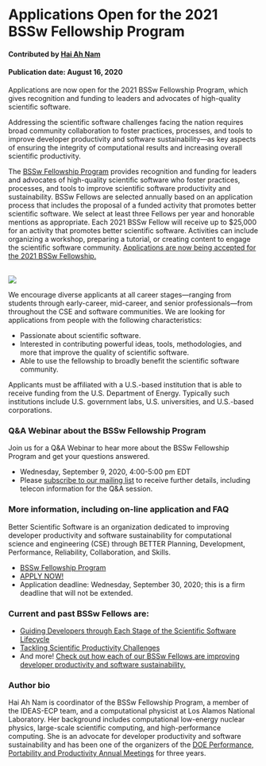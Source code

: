 # Applications Open for the 2021 BSSw Fellowship Program 

#### Contributed by [Hai Ah Nam](https://github.com/hnamLANL "Hai Ah Nam GitHub Profile") 

#### Publication date: August 16, 2020

Applications are now open for the 2021 BSSw Fellowship Program, which gives recognition and funding to leaders and advocates of high-quality scientific software.

Addressing the scientific software challenges facing the nation requires broad community collaboration to foster practices, processes, and tools to improve developer productivity and software sustainability—as key aspects of ensuring the integrity of computational results and increasing overall scientific productivity.  

The [BSSw Fellowship Program](https://bssw.io/fellowship) provides recognition and funding for leaders and advocates of high-quality scientific software who foster practices, processes, and tools to improve scientific software productivity and sustainability. BSSw Fellows are selected annually based on an application process that includes the proposal of a funded activity that promotes better scientific software. We select at least three Fellows per year and honorable mentions as appropriate. Each 2021 BSSw Fellow will receive up to $25,000 for an activity that promotes better scientific software. Activities can include organizing a workshop, preparing a tutorial, or creating content to engage the scientific software community.  [Applications are now being accepted for the 2021 BSSw Fellowship.]((https://bssw.io/pages/apply-for-the-bssw-fellowship-program)) 

<br>

<img src='https://github.com/betterscientificsoftware/images/raw/master/Blog_0820_FellowsGrid_11.png'/>

<br>

We encourage diverse applicants at all career stages—ranging from students through early-career, mid-career, and senior professionals—from throughout the CSE and software communities. We are looking for applications from people with the following characteristics:

* Passionate about scientific software.
* Interested in contributing powerful ideas, tools, methodologies, and more that improve the quality of scientific software.
* Able to use the fellowship to broadly benefit the scientific software community.

Applicants must be affiliated with a U.S.-based institution that is able to receive funding from the U.S. Department of Energy. Typically such institutions include U.S. government labs, U.S. universities, and U.S.-based corporations. 

### Q&A Webinar about the BSSw Fellowship Program

Join us for a Q&A Webinar to hear more about the BSSw Fellowship Program and get your questions answered.
- Wednesday, September 9, 2020, 4:00-5:00 pm EDT 
- Please [subscribe to our mailing list](https://bssw.io/pages/receive-our-email-digest) to receive further details, including telecon information for the Q&A session.

### More information, including on-line application and FAQ

Better Scientific Software is an organization dedicated to improving developer productivity and software sustainability for computational science and engineering (CSE) through BETTER Planning, Development, Performance, Reliability, Collaboration, and Skills. 

- [BSSw Fellowship Program](https://bssw.io/fellowship)
- [APPLY NOW!](https://bssw.io/pages/apply-for-the-bssw-fellowship-program)
- Application deadline: Wednesday, September 30, 2020; this is a firm deadline that will not be extended.

### Current and past BSSw Fellows are:

- [Guiding Developers through Each Stage of the Scientific Software Lifecycle](https://bssw.io/blog_posts/2019-bssw-fellows-guide-developers-through-each-stage-of-the-scientific-software-lifecycle)
- [Tackling Scientific Productivity Challenges](https://bssw.io/blog_posts/2018-bssw-fellows-tackle-scientific-productivity-challenges)
- And more!  [Check out how each of our BSSw Fellows are improving developer productivity and software sustainability.](https://bssw.io/pages/meet-our-fellows)

### Author bio
Hai Ah Nam is coordinator of the BSSw Fellowship Program, a member of the IDEAS-ECP team, and a computational physicist at Los Alamos National Laboratory.  Her  background includes computational low-energy nuclear physics, large-scale scientific computing, and high-performance computing. She is an advocate for developer productivity and software sustainability and has been one of the organizers of the [DOE Performance, Portability and Productivity Annual Meetings](https://doep3meeting2019.lbl.gov) for three years.

<!---
Publish: preview
RSS update: 2020-08-16
Categories: collaboration
Topics: projects and organizations
Tags: bssw-blog-article
Level: 2
Prerequisites: default
Aggregate: none
--->
